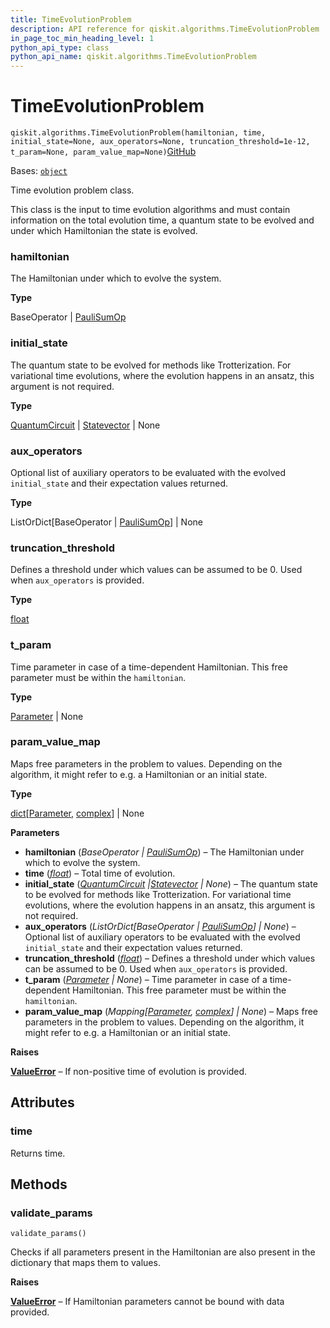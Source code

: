 ```yaml
---
title: TimeEvolutionProblem
description: API reference for qiskit.algorithms.TimeEvolutionProblem
in_page_toc_min_heading_level: 1
python_api_type: class
python_api_name: qiskit.algorithms.TimeEvolutionProblem
---
```


# TimeEvolutionProblem

<span id="qiskit.algorithms.TimeEvolutionProblem" />

`qiskit.algorithms.TimeEvolutionProblem(hamiltonian, time, initial_state=None, aux_operators=None, truncation_threshold=1e-12, t_param=None, param_value_map=None)`[GitHub](https://github.com/qiskit/qiskit/tree/stable/0.46/qiskit/algorithms/time_evolvers/time_evolution_problem.py "view source code")

Bases: [`object`](https://docs.python.org/3/library/functions.html#object "(in Python v3.12)")

Time evolution problem class.

This class is the input to time evolution algorithms and must contain information on the total evolution time, a quantum state to be evolved and under which Hamiltonian the state is evolved.

<span id="qiskit.algorithms.TimeEvolutionProblem.hamiltonian" />

### hamiltonian

The Hamiltonian under which to evolve the system.

**Type**

BaseOperator | [PauliSumOp](qiskit.opflow.primitive_ops.PauliSumOp "qiskit.opflow.primitive_ops.PauliSumOp")

<span id="qiskit.algorithms.TimeEvolutionProblem.initial_state" />

### initial\_state

The quantum state to be evolved for methods like Trotterization. For variational time evolutions, where the evolution happens in an ansatz, this argument is not required.

**Type**

[QuantumCircuit](qiskit.circuit.QuantumCircuit "qiskit.circuit.QuantumCircuit") | [Statevector](qiskit.quantum_info.Statevector "qiskit.quantum_info.Statevector") | None

<span id="qiskit.algorithms.TimeEvolutionProblem.aux_operators" />

### aux\_operators

Optional list of auxiliary operators to be evaluated with the evolved `initial_state` and their expectation values returned.

**Type**

ListOrDict\[BaseOperator | [PauliSumOp](qiskit.opflow.primitive_ops.PauliSumOp "qiskit.opflow.primitive_ops.PauliSumOp")] | None

<span id="qiskit.algorithms.TimeEvolutionProblem.truncation_threshold" />

### truncation\_threshold

Defines a threshold under which values can be assumed to be 0. Used when `aux_operators` is provided.

**Type**

[float](https://docs.python.org/3/library/functions.html#float "(in Python v3.12)")

<span id="qiskit.algorithms.TimeEvolutionProblem.t_param" />

### t\_param

Time parameter in case of a time-dependent Hamiltonian. This free parameter must be within the `hamiltonian`.

**Type**

[Parameter](qiskit.circuit.Parameter "qiskit.circuit.Parameter") | None

<span id="qiskit.algorithms.TimeEvolutionProblem.param_value_map" />

### param\_value\_map

Maps free parameters in the problem to values. Depending on the algorithm, it might refer to e.g. a Hamiltonian or an initial state.

**Type**

[dict](https://docs.python.org/3/library/stdtypes.html#dict "(in Python v3.12)")\[[Parameter](qiskit.circuit.Parameter "qiskit.circuit.Parameter"), [complex](https://docs.python.org/3/library/functions.html#complex "(in Python v3.12)")] | None

**Parameters**

*   **hamiltonian** (*BaseOperator |* [*PauliSumOp*](qiskit.opflow.primitive_ops.PauliSumOp "qiskit.opflow.primitive_ops.PauliSumOp")) – The Hamiltonian under which to evolve the system.
*   **time** ([*float*](https://docs.python.org/3/library/functions.html#float "(in Python v3.12)")) – Total time of evolution.
*   **initial\_state** ([*QuantumCircuit*](qiskit.circuit.QuantumCircuit "qiskit.circuit.QuantumCircuit")  *|*[*Statevector*](qiskit.quantum_info.Statevector "qiskit.quantum_info.Statevector") *| None*) – The quantum state to be evolved for methods like Trotterization. For variational time evolutions, where the evolution happens in an ansatz, this argument is not required.
*   **aux\_operators** (*ListOrDict\[BaseOperator |* [*PauliSumOp*](qiskit.opflow.primitive_ops.PauliSumOp "qiskit.opflow.primitive_ops.PauliSumOp")*] | None*) – Optional list of auxiliary operators to be evaluated with the evolved `initial_state` and their expectation values returned.
*   **truncation\_threshold** ([*float*](https://docs.python.org/3/library/functions.html#float "(in Python v3.12)")) – Defines a threshold under which values can be assumed to be 0. Used when `aux_operators` is provided.
*   **t\_param** ([*Parameter*](qiskit.circuit.Parameter "qiskit.circuit.Parameter") *| None*) – Time parameter in case of a time-dependent Hamiltonian. This free parameter must be within the `hamiltonian`.
*   **param\_value\_map** (*Mapping\[*[*Parameter*](qiskit.circuit.Parameter "qiskit.circuit.Parameter")*,* [*complex*](https://docs.python.org/3/library/functions.html#complex "(in Python v3.12)")*] | None*) – Maps free parameters in the problem to values. Depending on the algorithm, it might refer to e.g. a Hamiltonian or an initial state.

**Raises**

[**ValueError**](https://docs.python.org/3/library/exceptions.html#ValueError "(in Python v3.12)") – If non-positive time of evolution is provided.

## Attributes

<span id="qiskit.algorithms.TimeEvolutionProblem.time" />

### time

Returns time.

## Methods

### validate\_params

<span id="qiskit.algorithms.TimeEvolutionProblem.validate_params" />

`validate_params()`

Checks if all parameters present in the Hamiltonian are also present in the dictionary that maps them to values.

**Raises**

[**ValueError**](https://docs.python.org/3/library/exceptions.html#ValueError "(in Python v3.12)") – If Hamiltonian parameters cannot be bound with data provided.

